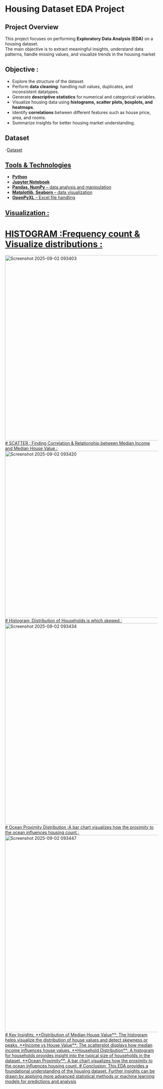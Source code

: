 # Housing Dataset EDA Project
## Project Overview
This project focuses on performing **Exploratory Data Analysis (EDA)** on a housing dataset.  
The main objective is to extract meaningful insights, understand data patterns, handle missing values, and visualize trends in the housing market
## Objective :
- Explore the structure of the dataset.  
- Perform **data cleaning**: handling null values, duplicates, and inconsistent datatypes.  
- Generate **descriptive statistics** for numerical and categorical variables.  
- Visualize housing data using **histograms, scatter plots, boxplots, and heatmaps**.  
- Identify **correlations** between different features such as house price, area, and rooms.  
- Summarize insights for better housing market understanding.
## Dataset
-<a href = "https://github.com/Swamy12S/Exploratory-Data-Analysis-on-Housing-Dataset/blob/main/3873757-housing.xlsx">Dataset
## Tools & Technologies
- **Python**  
- **Jupyter Notebook**  
- **Pandas, NumPy** – data analysis and manipulation  
- **Matplotlib, Seaborn** – data visualization  
- **OpenPyXL** – Excel file handling  

## Visualization :
# HISTOGRAM :Frequency count & Visualize distributions :
<img width="861" height="608" alt="Screenshot 2025-09-02 093403" src="https://github.com/user-attachments/assets/5748c2ef-d037-4722-af04-748f7a9c6351" />
# SCATTER : Finding Correlation & Relationship between Median Income and Median House Value :
<img width="765" height="548" alt="Screenshot 2025-09-02 093420" src="https://github.com/user-attachments/assets/c6afa0ff-d7f8-443a-9d11-b607ba75ea77" />
# Histogram :Distribution of Households is which skewed :
<img width="897" height="661" alt="Screenshot 2025-09-02 093434" src="https://github.com/user-attachments/assets/1f0f7c0d-1dc1-4c45-9f0c-01d5b3f5f7f6" />
# Ocean Proximity Distribution :A bar chart visualizes how the proximity to the ocean influences housing count :
<img width="897" height="647" alt="Screenshot 2025-09-02 093447" src="https://github.com/user-attachments/assets/cf0b9fb7-fa90-4373-a319-cdb9c2dc9dc0" />
# Key Insights:
**Distribution of Median House Value**:
The histogram helps visualize the distribution of house values and detect skewness or peaks.
**Income vs House Value**:
The scatterplot displays how median income influences house values.
**Household Distribution**:
A histogram for households provides insight into the typical size of households in the dataset.
**Ocean Proximity**:
A bar chart visualizes how the proximity to the ocean influences housing count.
# Conclusion:
This EDA provides a foundational understanding of the housing dataset. Further insights can be drawn by applying more advanced statistical methods or machine learning models for predictions and analysis
